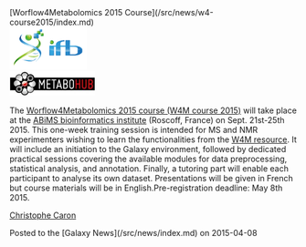 <div class='newsItemHeader'>[Worflow4Metabolomics 2015 Course](/src/news/w4-course2015/index.md)</div>

<div class='right'>
<a href='http://workflow4metabolomics.org/training/W4Mcourse2015'><img src="/src/images/logos/IFBSmallTransLogo.png" alt="IFB" width="135" /></a><br />
<a href='http://workflow4metabolomics.org/training/W4Mcourse2015'><img src="/src/images/logos/MetaboHubLogo.jpg" alt="MetaboHub" width="150" /></a>
</div>

The [Worflow4Metabolomics 2015 course (W4M course 2015)](http://workflow4metabolomics.org/training/W4Mcourse2015) will take place at the [ABiMS bioinformatics institute](http://abims.sb-roscoff.fr/) (Roscoff, France) on Sept. 21st-25th 2015. This one-week training session is intended for MS and NMR experimenters wishing to learn the functionalities from the [W4M resource](http://workflow4metabolomics.org/). It will include an initiation to the Galaxy environment, followed by dedicated practical sessions covering the available modules for data preprocessing, statistical analysis, and annotation. Finally, a tutoring part will enable each participant to analyse its own dataset. Presentations will be given in French but course materials will be in English.Pre-registration deadline: May 8th 2015.

[Christophe Caron](https://fr.linkedin.com/pub/christophe-caron/48/a88/8)

<div class='newsItemFooter'>Posted to the [Galaxy News](/src/news/index.md) on 2015-04-08</div>

